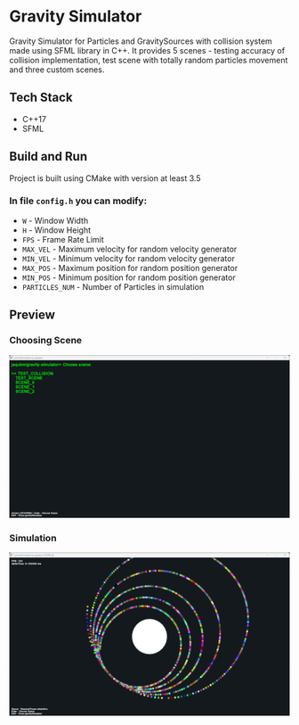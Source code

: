 # Gravity Simulator

Gravity Simulator for Particles and GravitySources with collision system made using SFML library in C++. It provides 5 scenes - testing accuracy of collision implementation, test scene with totally random particles movement and three custom scenes.

## Tech Stack

- C++17
- SFML

## Build and Run

Project is built using CMake with version at least 3.5

### In file `config.h` you can modify:

- `W` - Window Width
- `H` - Window Height
- `FPS` - Frame Rate Limit
- `MAX_VEL` - Maximum velocity for random velocity generator
- `MIN_VEL` - Minimum velocity for random velocity generator
- `MAX_POS` - Maximum position for random position generator
- `MIN_POS` - Minimum position for random position generator
- `PARTICLES_NUM` - Number of Particles in simulation

## Preview

### Choosing Scene

![Choosing Scene Preview](/preview/preview_1.png)

### Simulation

![Simulation Preview](/preview/preview_2.png)
